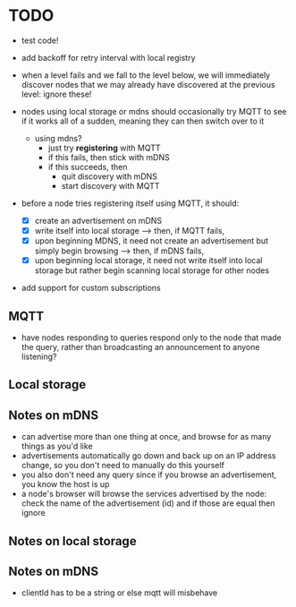 # TODO

- test code!
- add backoff for retry interval with local registry
- when a level fails and we fall to the level below, we will immediately discover nodes that we may already have discovered at the previous level: ignore these!
- nodes using local storage or mdns should occasionally try MQTT to see if it works all of a sudden, meaning they can then switch over to it
    - using mdns?
        - just try **registering** with MQTT
        - if this fails, then stick with mDNS
        - if this succeeds, then
            - quit discovery with mDNS
            - start discovery with MQTT

- before a node tries registering itself using MQTT, it should:
    - [x] create an advertisement on mDNS
    - [x] write itself into local storage
    --> then, if MQTT fails,
    - [x] upon beginning MDNS, it need not create an advertisement but simply begin browsing
    --> then, if mDNS fails,
    - [x] upon beginning local storage, it need not write itself into local storage but rather begin scanning local storage for other nodes
- add support for custom subscriptions

## MQTT
- have nodes responding to queries respond only to the node that made the query, rather than broadcasting an announcement to anyone listening?

## Local storage

## Notes on mDNS
- can advertise more than one thing at once, and browse for as many things as you'd like
- advertisements automatically go down and back up on an IP address change, so you don't need to manually do this yourself
- you also don't need any query since if you browse an advertisement, you know the host is up
- a node's browser will browse the services advertised by the node: check the name of the advertisement (id) and if those are equal then ignore

## Notes on local storage

## Notes on mDNS
- clientId has to be a string or else mqtt will misbehave
